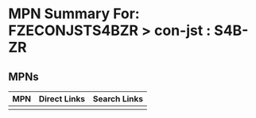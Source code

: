 



# MPN Summary For: FZECONJSTS4BZR > con-jst : S4B-ZR

## MPNs
  

|MPN|Direct Links|Search Links|
| :--- | :--- | :--- |
||||
